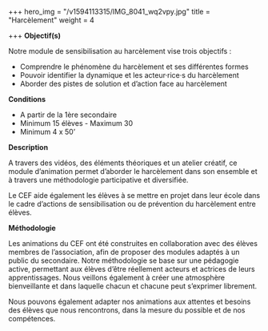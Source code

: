 +++
hero_img = "/v1594113315/IMG_8041_wq2vpy.jpg"
title = "Harcèlement"
weight = 4

+++
**Objectif(s)**

Notre module de sensibilisation au harcèlement vise trois objectifs :

* Comprendre le phénomène du harcèlement et ses différentes formes
* Pouvoir identifier la dynamique et les acteur·rice·s du harcèlement
* Aborder des pistes de solution et d’action face au harcèlement

**Conditions**

* A partir de la 1ère secondaire
* Minimum 15 élèves - Maximum 30
* Minimum 4 x 50’

**Description**

A travers des vidéos, des éléments théoriques et un atelier créatif, ce module d’animation permet d’aborder le harcèlement dans son ensemble et à travers une méthodologie participative et diversifiée.

Le CEF aide également les élèves à se mettre en projet dans leur école dans le cadre d’actions de sensibilisation ou de prévention du harcèlement entre élèves.

**Méthodologie**

Les animations du CEF ont été construites en collaboration avec des élèves membres de l’association, afin de proposer des modules adaptés à un public du secondaire. Notre méthodologie se base sur une pédagogie active, permettant aux élèves d’être réellement acteurs et actrices de leurs apprentissages. Nous veillons également à créer une atmosphère bienveillante et dans laquelle chacun et chacune peut s’exprimer librement.

Nous pouvons également adapter nos animations aux attentes et besoins des élèves que nous rencontrons, dans la mesure du possible et de nos compétences.